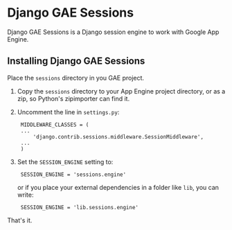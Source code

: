 Django GAE Sessions
===================

Django GAE Sessions is a Django session engine to work with Google App Engine.

Installing Django GAE Sessions
------------------------------

Place the `sessions` directory in you GAE project.

1. Copy the `sessions` directory to your App Engine project directory, or as a
   zip, so Python's zipimporter can find it.
2. Uncomment the line in `settings.py`:
        
        MIDDLEWARE_CLASSES = (
        ...
            'django.contrib.sessions.middleware.SessionMiddleware',
        ...
        )
        
3. Set the `SESSION_ENGINE` setting to:
        
        SESSION_ENGINE = 'sessions.engine'

   or if you place your external dependencies in a folder like `lib`, you can write:

        SESSION_ENGINE = 'lib.sessions.engine'

That's it.
